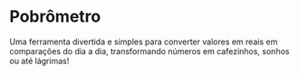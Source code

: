 # Pobrômetro

Uma ferramenta divertida e simples para converter valores em reais em comparações do dia a dia, transformando números em cafezinhos, sonhos ou até lágrimas!